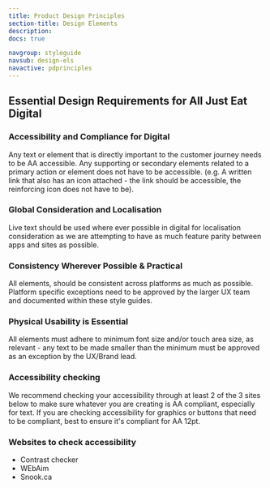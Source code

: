 ```yaml
---
title: Product Design Principles
section-title: Design Elements
description:
docs: true

navgroup: styleguide
navsub: design-els
navactive: pdprinciples
---
```


## Essential Design Requirements for All Just Eat Digital

### Accessibility and Compliance for Digital

Any text or element that is directly important to the customer journey needs to be AA accessible. Any supporting or secondary elements related to a primary action or element does not have to be accessible. (e.g. A written link that also has an icon attached - the link should be accessible, the reinforcing icon does not have to be).

### Global Consideration and Localisation

Live text should be used where ever possible in digital for localisation consideration as we are attempting to have as much feature parity between apps and sites as possible.

### Consistency Wherever Possible & Practical

All elements, should be consistent across platforms as much as possible. Platform specific exceptions need to be approved by the larger UX team and documented within these style guides.

### Physical Usability is Essential

All elements must adhere to minimum font size and/or touch area size, as relevant - any text to be made smaller than the minimum must be approved as an exception by the UX/Brand lead.

### Accessibility checking

We recommend checking your accessibility through at least 2 of the 3 sites below to make sure whatever you are creating is AA compliant, especially for text. If you are checking accessibility for graphics or buttons that need to be compliant, best to ensure it's compliant for AA 12pt.

### Websites to check accessibility

- Contrast checker
- WEbAim
- Snook.ca
